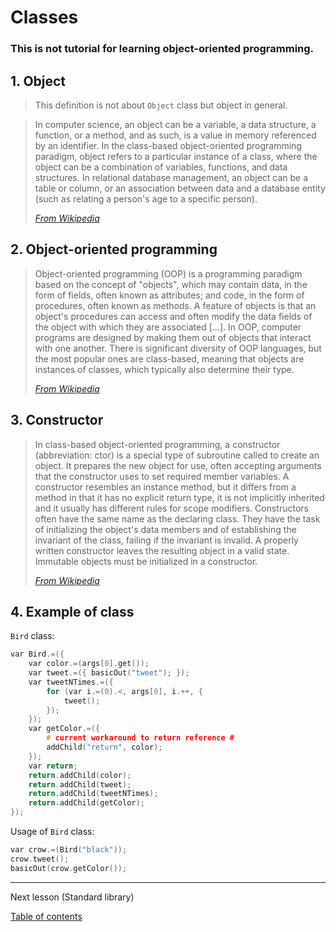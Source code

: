 # Classes

### This is not tutorial for learning object-oriented programming. 

## 1. Object

> This definition is not about `Object` class but object in general.

> In computer science, an object can be a variable, a data structure, a function, or a method, and as such, is a value in memory referenced by an identifier. In the class-based object-oriented programming paradigm, object refers to a particular instance of a class, where the object can be a combination of variables, functions, and data structures. In relational database management, an object can be a table or column, or an association between data and a database entity (such as relating a person's age to a specific person).
> 
> [_From Wikipedia_](https://en.wikipedia.org/wiki/Object_(computer_science))

## 2. Object-oriented programming

> Object-oriented programming (OOP) is a programming paradigm based on the concept of "objects", which may contain data, in the form of fields, often known as attributes; and code, in the form of procedures, often known as methods. A feature of objects is that an object's procedures can access and often modify the data fields of the object with which they are associated [...]. In OOP, computer programs are designed by making them out of objects that interact with one another. There is significant diversity of OOP languages, but the most popular ones are class-based, meaning that objects are instances of classes, which typically also determine their type.
> 
> [_From Wikipedia_](https://en.wikipedia.org/wiki/Object-oriented_programming)

## 3. Constructor

> In class-based object-oriented programming, a constructor (abbreviation: ctor) is a special type of subroutine called to create an object. It prepares the new object for use, often accepting arguments that the constructor uses to set required member variables. A constructor resembles an instance method, but it differs from a method in that it has no explicit return type, it is not implicitly inherited and it usually has different rules for scope modifiers. Constructors often have the same name as the declaring class. They have the task of initializing the object's data members and of establishing the invariant of the class, failing if the invariant is invalid. A properly written constructor leaves the resulting object in a valid state. Immutable objects must be initialized in a constructor.
> 
> [_From Wikipedia_](https://en.wikipedia.org/wiki/Constructor_(object-oriented_programming))

## 4. Example of class

`Bird` class:

```c
var Bird.=({
    var color.=(args[0].get());
    var tweet.=({ basicOut("tweet"); });
    var tweetNTimes.=({
        for (var i.=(0).<, args[0], i.++, {
            tweet();
        });
    });
    var getColor.=({
        # current workaround to return reference #
        addChild("return", color);
    });
    var return;
    return.addChild(color);
    return.addChild(tweet);
    return.addChild(tweetNTimes);
    return.addChild(getColor);
});
```

Usage of `Bird` class:

```c
var crow.=(Bird("black"));
crow.tweet();
basicOut(crow.getColor());
```

---

Next lesson (Standard library)

[Table of contents](tutorial.md)